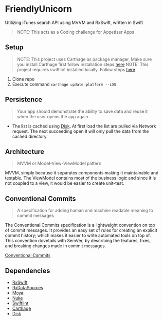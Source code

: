 # FriendlyUnicorn
Utilizing iTunes search API using MVVM and RxSwift, written in Swift

> NOTE: This acts as a Coding challenge for Appetiser Apps

## Setup
> NOTE: This project uses Carthage as package manager, Make sure you install Carthage first follow installation steps [here](https://github.com/Carthage/Carthage#installing-carthage)
> NOTE: This project requires swiftlint installed locally. Follow steps [here](https://github.com/realm/SwiftLint#installation)

1. Clone repo
2. Execute command `carthage update platform --iOS`


## Persistence
> Your app should demonstrate the ability to save data and reuse it when the user opens the app again

- The list is cached using [Disk](https://github.com/saoudrizwan/Disk). At first load the list are pulled via Network request. The next succeeding open it will only pull the data from the cached directory.

## Architecture
> MVVM or Model-View-ViewModel pattern.

MVVM, simply because it separates components making it maintainable and testable. The ViewModel contains most of the business logic and since it is not coupled to a view, it would be easier to create unit-test.

## Conventional Commits
> A specification for adding human and machine readable meaning to commit messages

The Conventional Commits specification is a lightweight convention on top of commit messages. It provides an easy set of rules for creating an explicit commit history; which makes it easier to write automated tools on top of. This convention dovetails with SemVer, by describing the features, fixes, and breaking changes made in commit messages.

[Conventional Commits](https://www.conventionalcommits.org/en/v1.0.0/)

## Dependencies
- [RxSwift](https://github.com/reactiveX/rxswift)
- [RxDataSources](https://github.com/RxSwiftCommunity/RxDataSources)
- [Moya](https://github.com/Moya/Moya)
- [Nuke](https://github.com/kean/Nuke)
- [Swiftlint](https://github.com/realm/SwiftLint)
- [Carthage](https://github.com/Carthage/Carthage)
- [Disk](https://github.com/saoudrizwan/Disk)

